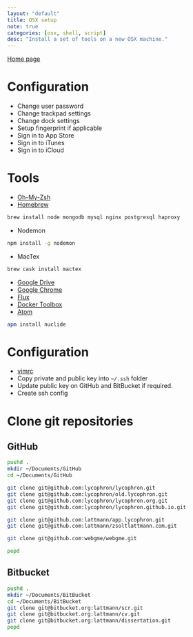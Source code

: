 ```yaml
---
layout: "default"
title: OSX setup
note: true
categories: [osx, shell, script]
desc: "Install a set of tools on a new OSX machine."
---
```


[Home page](/)

# Configuration

- Change user password
- Change trackpad settings
- Change dock settings
- Setup fingerprint if applicable
- Sign in to App Store
- Sign in to iTunes
- Sign in to iCloud

# Tools

- [Oh-My-Zsh](http://ohmyz.sh/)
- [Homebrew](https://brew.sh/)
```bash
brew install node mongodb mysql nginx postgresql haproxy
```
- Nodemon
```bash
npm install -g nodemon
```
- MacTex
```bash
brew cask install mactex
```
- [Google Drive](https://www.google.com/drive/download/)
- [Google Chrome](https://www.google.com/chrome/browser/desktop/index.html)
- [Flux](https://justgetflux.com/)
- [Docker Toolbox](https://www.docker.com/products/docker-toolbox)
- [Atom](https://atom.io/)
```bash
apm install nuclide
```

# Configuration

- [vimrc](https://github.com/amix/vimrc)
- Copy private and public key into `~/.ssh` folder
- Update public key on GitHub and BitBucket if required.
- Create ssh config


# Clone git repositories
## GitHub

```bash
pushd .
mkdir ~/Documents/GitHub
cd ~/Documents/GitHub

git clone git@github.com:lycophron/lycophron.git
git clone git@github.com:lycophron/old.lycophron.git
git clone git@github.com:lycophron/lycophron.org.git
git clone git@github.com:lycophron/lycophron.github.io.git

git clone git@github.com:lattmann/app.lycophron.git
git clone git@github.com:lattmann/zsoltlattmann.com.git

git clone git@github.com:webgme/webgme.git

popd
```

## Bitbucket

```bash
pushd .
mkdir ~/Documents/BitBucket
cd ~/Documents/BitBucket
git clone git@bitbucket.org:lattmann/scr.git
git clone git@bitbucket.org:lattmann/cv.git
git clone git@bitbucket.org:lattmann/dissertation.git
popd
```
